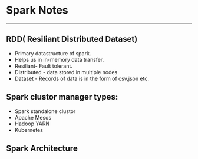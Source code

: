 # Spark Notes
----------------------

## RDD( Resiliant Distributed Dataset)
* Primary datastructure of spark.
* Helps us in in-memory data transfer.
* Resiliant- Fault tolerant.
* Distributed - data stored in multiple nodes
* Dataset - Records of data is in the form of csv,json etc.

## Spark clustor manager types:
* Spark standalone clustor
* Apache Mesos
* Hadoop YARN
* Kubernetes

## Spark Architecture

